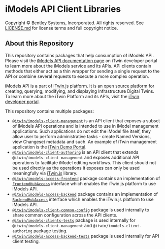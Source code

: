 # iModels API Client Libraries

Copyright © Bentley Systems, Incorporated. All rights reserved. See [LICENSE.md](./LICENSE.md) for license terms and full copyright notice.

## About this Repository

This repository contains packages that help consumption of iModels API. Please visit the [iModels API documentation page](https://developer.bentley.com/apis/imodels/) on iTwin developer portal to learn more about the iModels service and its APIs. API clients contain methods that either act as a thin wrapper for sending a single request to the API or combine several requests to execute a more complex operation.

iModels API is a part of [iTwin.js](http://www.itwinjs.org) platform. It is an open source platform for creating, querying, modifying, and displaying Infrastructure Digital Twins. To learn more about the iTwin Platform and its APIs, visit the [iTwin developer portal](https://developer.bentley.com/).

This repository contains multiple packages:
- [`@itwin/imodels-client-management`](clients/imodels-client-management/README.md) is an API client that exposes a subset of iModels API operations and is intended to use in iModel management applications. Such applications do not edit the iModel file itself, they allow user to perform administrative tasks - create Named Versions, view Changeset metadata and such. An example of iTwin management application is the [iTwin Demo Portal](https://itwindemo.bentley.com/).
- [`@itwin/imodels-client-authoring`](clients/imodels-client-authoring/README.md) is an API client that extends `@itwin/imodels-client-management` and exposes additional API operations to facilitate iModel editing workflows. This client should not be used directly as the operations it exposes can only be used meaningfully via [iTwin.js](https://www.itwinjs.org/) library.
- [`@itwin/imodels-access-frontend`](itwin-platform-access/imodels-access-frontend/README.md) package contains an implementation of [`FrontendHubAccess`](https://github.com/iTwin/itwinjs-core/blob/master/core/frontend/src/FrontendHubAccess.ts) interface which enables the iTwin.js platform to use iModels API.
- [`@itwin/imodels-access-backend`](itwin-platform-access/imodels-access-backend/README.md) package contains an implementation of [`BackendHubAccess`](https://github.com/iTwin/itwinjs-core/blob/master/core/backend/src/BackendHubAccess.ts) interface which enables the iTwin.js platform to use iModels API. 
- [`@itwin/imodels-client-common-config`](utils/imodels-client-common-config/README.md) package is used internally to share common configuration across the API clients.
- [`@itwin/imodels-clients-tests`](tests/imodels-clients-tests/README.md) package is used internally for `@itwin/imodels-client-management` and `@itwin/imodels-client-authoring` package testing.
- [`@itwin/imodels-access-backend-tests`](tests/imodels-access-backend-tests/README.md) package is used internally for API client testing.
